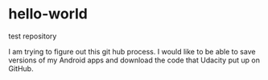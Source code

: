 # hello-world
test repository

I am trying to figure out this git hub process. I would like to be able to save versions of my Android apps and download the code that Udacity put up on GitHub.

